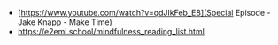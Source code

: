 - [https://www.youtube.com/watch?v=qdJIkFeb_E8](Special Episode - Jake Knapp - Make Time)
- https://e2eml.school/mindfulness_reading_list.html

